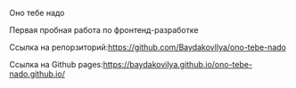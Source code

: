 Оно тебе надо

Первая пробная работа по фронтенд-разработке

Ссылка на репорзиторий:https://github.com/BaydakovIlya/ono-tebe-nado

Ссылка на Github pages:https://baydakovilya.github.io/ono-tebe-nado.github.io/
